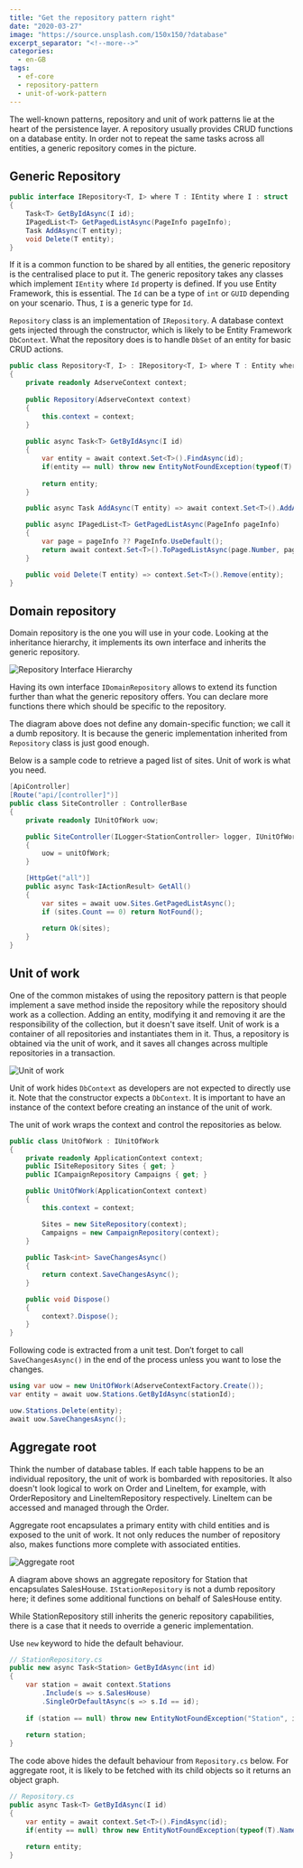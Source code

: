 ```yaml
---
title: "Get the repository pattern right"
date: "2020-03-27"
image: "https://source.unsplash.com/150x150/?database"
excerpt_separator: "<!--more-->"
categories:
  - en-GB
tags:
  - ef-core
  - repository-pattern
  - unit-of-work-pattern
---
```


The well-known patterns, repository and unit of work patterns lie at the heart of the persistence layer. A repository usually provides CRUD functions on a database entity. In order not to repeat the same tasks across all entities, a generic repository comes in the picture.
<!--more-->

## Generic Repository

```csharp
public interface IRepository<T, I> where T : IEntity where I : struct
{
    Task<T> GetByIdAsync(I id);
    IPagedList<T> GetPagedListAsync(PageInfo pageInfo);
    Task AddAsync(T entity);
    void Delete(T entity);
}
```

If it is a common function to be shared by all entities, the generic repository is the centralised place to put it. The generic repository takes any classes which implement `IEntity` where `Id` property is defined. If you use Entity Framework, this is essential. The `Id` can be a type of `int` or `GUID` depending on your scenario. Thus, `I` is a generic type for `Id`.

`Repository` class is an implementation of `IRepository`. A database context gets injected through the constructor, which is likely to be Entity Framework `DbContext`. What the repository does is to handle `DbSet` of an entity for basic CRUD actions.

```csharp
public class Repository<T, I> : IRepository<T, I> where T : Entity where I : struct
{
    private readonly AdserveContext context;
    
    public Repository(AdserveContext context)
    {
        this.context = context;
    }
    
    public async Task<T> GetByIdAsync(I id)
    {
        var entity = await context.Set<T>().FindAsync(id);
        if(entity == null) throw new EntityNotFoundException(typeof(T).Name, id);
        
        return entity;
    }

    public async Task AddAsync(T entity) => await context.Set<T>().AddAsync(entity);

    public async IPagedList<T> GetPagedListAsync(PageInfo pageInfo)
    {
        var page = pageInfo ?? PageInfo.UseDefault();
        return await context.Set<T>().ToPagedListAsync(page.Number, page.Size);
    }

    public void Delete(T entity) => context.Set<T>().Remove(entity);
}
```

## Domain repository

Domain repository is the one you will use in your code. Looking at the inheritance hierarchy, it implements its own interface and inherits the generic repository.

![Repository Interface Hierarchy](../../images/repository-inheritance-hierarchy.png)

Having its own interface `IDomainRepository` allows to extend its function further than what the generic repository offers. You can declare more functions there which should be specific to the repository.

The diagram above does not define any domain-specific function; we call it a  dumb repository. It is because the generic implementation inherited from `Repository` class is just good enough.

Below is a sample code to retrieve a paged list of sites. Unit of work is what you need.

```csharp
[ApiController]
[Route("api/[controller]")]
public class SiteController : ControllerBase
{
    private readonly IUnitOfWork uow;

    public SiteController(ILogger<StationController> logger, IUnitOfWork unitOfWork)
    {
        uow = unitOfWork;
    }

    [HttpGet("all")]
    public async Task<IActionResult> GetAll()
    {
        var sites = await uow.Sites.GetPagedListAsync();
        if (sites.Count == 0) return NotFound();
        
        return Ok(sites);
    }
}
```

## Unit of work

One of the common mistakes of using the repository pattern is that people implement a save method inside the repository while the repository should work as a collection. Adding an entity, modifying it and removing it are the responsibility of the collection, but it doesn't save itself. Unit of work is a container of all repositories and instantiates them in it. Thus, a repository is obtained via the unit of work, and it saves all changes across multiple repositories in a transaction.

![Unit of work](../../images/unit-of-work.png)

Unit of work hides `DbContext` as developers are not expected to directly use it. Note that the constructor expects a `DbContext`. It is important to have an instance of the context before creating an instance of the unit of work.

The unit of work wraps the context and control the repositories as below.

```csharp
public class UnitOfWork : IUnitOfWork
{
    private readonly ApplicationContext context;
    public ISiteRepository Sites { get; }
    public ICampaignRepository Campaigns { get; }

    public UnitOfWork(ApplicationContext context)
    {
        this.context = context;

        Sites = new SiteRepository(context);
        Campaigns = new CampaignRepository(context);
    }
    
    public Task<int> SaveChangesAsync()
    {
        return context.SaveChangesAsync();
    }

    public void Dispose()
    {
        context?.Dispose();
    }
}
```

Following code is extracted from a unit test. Don’t forget to call `SaveChangesAsync()` in the end of the process unless you want to lose the changes.

```csharp
using var uow = new UnitOfWork(AdserveContextFactory.Create());
var entity = await uow.Stations.GetByIdAsync(stationId);

uow.Stations.Delete(entity);
await uow.SaveChangesAsync();
```

## Aggregate root

Think the number of database tables. If each table happens to be an individual repository, the unit of work is bombarded with repositories. It also doesn't look logical to work on Order and LineItem, for example, with OrderRepository and LineItemRepository respectively. LineItem can be accessed and managed through the Order.

Aggregate root encapsulates a primary entity with child entities and is exposed to the unit of work. It not only reduces the number of repository also, makes functions more complete with associated entities.

![Aggregate root](../../images/aggregate-root.png)

A diagram above shows an aggregate repository for Station that encapsulates SalesHouse. `IStationRepository` is not a dumb repository here; it defines some additional functions on behalf of SalesHouse entity.

While StationRepository still inherits the generic repository capabilities, there is a case that it needs to override a generic implementation.

Use `new` keyword to hide the default behaviour.

```csharp
// StationRepository.cs
public new async Task<Station> GetByIdAsync(int id)
{
    var station = await context.Stations
        .Include(s => s.SalesHouse)
        .SingleOrDefaultAsync(s => s.Id == id);
    
    if (station == null) throw new EntityNotFoundException("Station", id);
    
    return station;
}
```

The code above hides the default behaviour from `Repository.cs` below. For aggregate root, it is likely to be fetched with its child objects so it returns an object graph.

```csharp
// Repository.cs
public async Task<T> GetByIdAsync(I id)
{
    var entity = await context.Set<T>().FindAsync(id);
    if(entity == null) throw new EntityNotFoundException(typeof(T).Name, id);
    
    return entity;
}
```